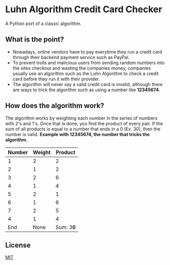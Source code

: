 # Luhn Algorithm Credit Card Checker
A Python port of a classic algorithm.
## What is the point?
- Nowadays, online vendors have to pay everytime they run a credit card through 
their backend payment service such as PayPal.
- To prevent trolls and malicious users from sending random numbers into the sites
checkout and wasting the companies money, companies usually use an algorithm 
such as the Luhn Algorithm to check a credit card before they run it with their provider.
- The algorithm will never say a valid credit card is invalid, although there are ways to 
trick the algorithm  such as using a number like **12345674**.

## How does the algorithm work?

The algorithm works by weighting each number in the series of numbers with 2's and 1's.
Once that is done, you find the product of every pair.
If the sum of all products is equal to a number that ends in a 0 (Ex. 30), then the number is valid.
**Example with 12345674, the number that tricks the algorithm.**

| Number | Weight | Product |
| ------ | ------ | ------ |
| 1 | 2 | 2
| 2 | 1 | 2
| 3|  2 | 6
| 4 | 1 | 4
| 5 | 2 | 1
| 6|  1 | 6
| 7 | 2 | 5
| 4 | 1 | 4
|End | None | Sum: 3**0**



## License
[MIT](https://github.com/CadeCodes/Luhn/blob/main/LICENSE)
